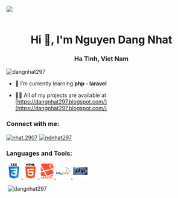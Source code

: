 <a href="https://www.facebook.com/Nhat.2907/" target="_blank"><img style="display:block;margin:0 auto" src="https://i.pinimg.com/originals/38/65/3a/38653a210d574f2965a43b22cb14aa7c.gif"></a>
<br>
<h1 align="center">Hi 👋, I'm Nguyen Dang Nhat</h1>
<h3 align="center">Ha Tinh, Viet Nam</h3>

<p align="left"> <img src="https://komarev.com/ghpvc/?username=dangnhat297&label=Profile%20views&color=0e75b6&style=flat" alt="dangnhat297" /> </p>

- 🌱 I’m currently learning **php - laravel**

- 👨‍💻 All of my projects are available at [https://dangnhat297.blogspot.com/](https://dangnhat297.blogspot.com/)

<h3 align="left">Connect with me:</h3>
<p align="left">
<a href="https://fb.com/nhat.2907" target="blank"><img align="center" src="https://raw.githubusercontent.com/rahuldkjain/github-profile-readme-generator/master/src/images/icons/Social/facebook.svg" alt="nhat.2907" height="30" width="40" /></a>
<a href="https://instagram.com/ndnhat297" target="blank"><img align="center" src="https://raw.githubusercontent.com/rahuldkjain/github-profile-readme-generator/master/src/images/icons/Social/instagram.svg" alt="ndnhat297" height="30" width="40" /></a>
</p>

<h3 align="left">Languages and Tools:</h3>
<p align="left"> <a href="https://www.w3schools.com/css/" target="_blank" rel="noreferrer"> <img src="https://raw.githubusercontent.com/devicons/devicon/master/icons/css3/css3-original-wordmark.svg" alt="css3" width="40" height="40"/> </a> <a href="https://www.w3.org/html/" target="_blank" rel="noreferrer"> <img src="https://raw.githubusercontent.com/devicons/devicon/master/icons/html5/html5-original-wordmark.svg" alt="html5" width="40" height="40"/> </a> <a href="https://laravel.com/" target="_blank" rel="noreferrer"> <img src="https://raw.githubusercontent.com/devicons/devicon/master/icons/laravel/laravel-plain-wordmark.svg" alt="laravel" width="40" height="40"/> </a> <a href="https://www.mysql.com/" target="_blank" rel="noreferrer"> <img src="https://raw.githubusercontent.com/devicons/devicon/master/icons/mysql/mysql-original-wordmark.svg" alt="mysql" width="40" height="40"/> </a> <a href="https://www.php.net" target="_blank" rel="noreferrer"> <img src="https://raw.githubusercontent.com/devicons/devicon/master/icons/php/php-original.svg" alt="php" width="40" height="40"/> </a> </p>


<p>&nbsp;<img align="center" src="https://github-readme-stats.vercel.app/api?username=dangnhat297&show_icons=true&locale=en" alt="dangnhat297" /></p>

